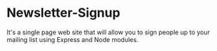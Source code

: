 # Newsletter-Signup

It's a single page web site that will allow you to sign people up to your mailing list using Express and Node modules.
